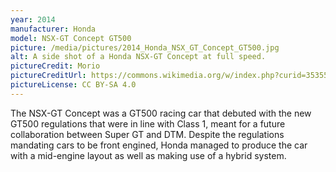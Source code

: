 ```yaml
---
year: 2014
manufacturer: Honda
model: NSX-GT Concept GT500
picture: /media/pictures/2014_Honda_NSX_GT_Concept_GT500.jpg
alt: A side shot of a Honda NSX-GT Concept at full speed.
pictureCredit: Morio
pictureCreditUrl: https://commons.wikimedia.org/w/index.php?curid=35355066
pictureLicense: CC BY-SA 4.0
---
```

The NSX-GT Concept was a GT500 racing car that debuted with the new GT500 regulations that were in line with Class 1, meant for a future collaboration between Super GT and DTM. Despite the regulations mandating cars to be front engined, Honda managed to produce the car with a mid-engine layout as well as making use of a hybrid system.

